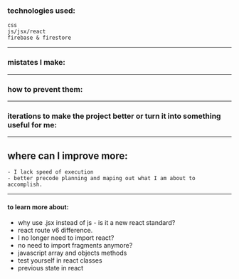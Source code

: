 ### technologies used:
	css
	js/jsx/react
	firebase & firestore 

------
### mistates I make:

---
### how to prevent them:
----
### iterations to make the project better or turn it into something useful for me:


----------
## where can I improve more:
	- I lack speed of execution
	- better precode planning and maping out what I am about to accomplish.
-----
#### to learn more about:
- why use .jsx instead of js - is it a new react standard?
- react route v6 difference.
- I no longer need to import react?
- no need to import fragments anymore?
- javascript array and objects methods
- test yourself in react classes
- previous state in react
